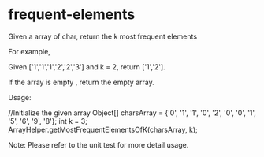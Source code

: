 # frequent-elements

Given a array of char, return the k most frequent elements

For example,

Given ['1','1','1','2','2','3'] and k = 2, return ['1','2'].

If the array is empty , return the empty array.

Usage:

//Initialize the given array
Object[] charsArray = {'0', '1', '1', '0', '2', '0', '0', '1', '5', '6', '9', '8'};
int k = 3;
ArrayHelper.getMostFrequentElementsOfK(charsArray, k);

Note:
Please refer to the unit test for more detail usage.
